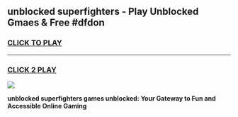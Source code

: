 
## unblocked superfighters - Play Unblocked Gmaes & Free #dfdon
<h3>
<a href="https://news.freeplayer.one?title=unblocked_superfighters&ref=24F">CLICK TO PLAY</a></h3>
<hr>

<h3>
<a href="https://news.freeplayer.one?title=unblocked_superfighters&ref=24F">CLICK 2 PLAY</a>
  
</h3>

<a href="https://news.freeplayer.one?title=unblocked_superfighters&ref=24F/"><img src="https://clearcache.store/games.png"></a>


**unblocked superfighters games unblocked: Your Gateway to Fun and Accessible Online Gaming**
